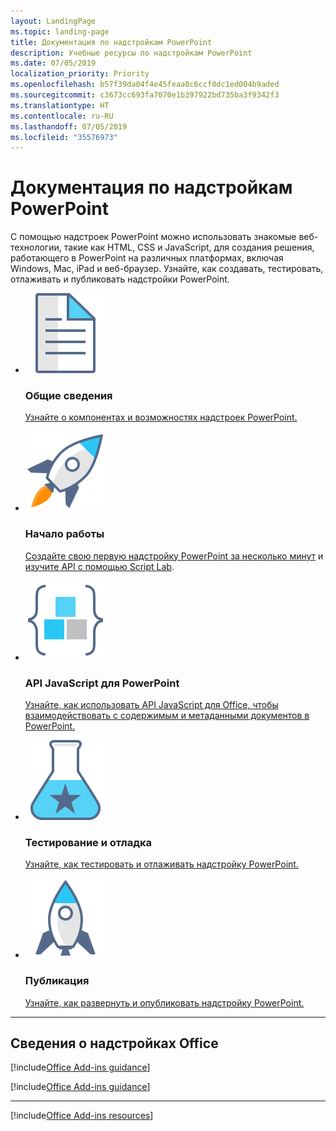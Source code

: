 ```yaml
---
layout: LandingPage
ms.topic: landing-page
title: Документация по надстройкам PowerPoint
description: Учебные ресурсы по надстройкам PowerPoint
ms.date: 07/05/2019
localization_priority: Priority
ms.openlocfilehash: b57f39da04f4e45feaa0c6ccf0dc1ed004b9aded
ms.sourcegitcommit: c3673cc693fa7070e1b397922bd735ba3f9342f3
ms.translationtype: HT
ms.contentlocale: ru-RU
ms.lasthandoff: 07/05/2019
ms.locfileid: "35576973"
---
```

# <a name="powerpoint-add-ins-documentation"></a>Документация по надстройкам PowerPoint

С помощью надстроек PowerPoint можно использовать знакомые веб-технологии, такие как HTML, CSS и JavaScript, для создания решения, работающего в PowerPoint на различных платформах, включая Windows, Mac, iPad и веб-браузер. Узнайте, как создавать, тестировать, отлаживать и публиковать надстройки PowerPoint.

<ul class="panelContent cardsF cols cols3">
    <li>
        <div class="cardSize">
            <div class="cardPadding">
                <div class="card">
                    <div class="cardImageOuter">
                        <div class="cardImage">
                            <img src="../images/index-landing-page/i_article.svg" alt="Overview" />
                        </div>
                    </div>
                    <div class="cardText">
                        <h3>Общие сведения</h3>
                        <p><a href="powerpoint-add-ins.md">Узнайте о компонентах и возможностях надстроек PowerPoint.</a></p>
                    </div>
                </div>
            </div>
        </div>
    </li>
    <li>
        <div class="cardSize">
            <div class="cardPadding">
                <div class="card">
                    <div class="cardImageOuter">
                        <div class="cardImage">
                            <img src="../images/index-landing-page/i_get-started.svg" alt="Getting started" />
                        </div>
                    </div>
                    <div class="cardText">
                        <h3>Начало работы</h3>
                        <p><a href="../quickstarts/powerpoint-quickstart.md">Создайте свою первую надстройку PowerPoint за несколько минут</a> и <a href="../overview/explore-with-script-lab.md">изучите API с помощью Script Lab</a>.</p>
                    </div>
                </div>
            </div>
        </div>
    </li>
    <li>
        <div class="cardSize">
            <div class="cardPadding">
                <div class="card">
                    <div class="cardImageOuter">
                        <div class="cardImage">
                            <img src="../images/index-landing-page/i_code-blocks.svg" alt="JavaScript API for PowerPoint" />
                        </div>
                    </div>
                    <div class="cardText">
                        <h3>API JavaScript для PowerPoint</h3>
                        <p><a href="../reference/overview/powerpoint-add-ins-reference-overview.md">Узнайте, как использовать API JavaScript для Office, чтобы взаимодействовать с содержимым и метаданными документов в PowerPoint.</a></p>
                    </div>
                </div>
            </div>
        </div>
    </li>
    <li>
        <div class="cardSize">
            <div class="cardPadding">
                <div class="card">
                    <div class="cardImageOuter">
                        <div class="cardImage">
                            <img src="../images/index-landing-page/i_recommended-testing.svg" alt="Testing and debugging" />
                        </div>
                    </div>
                    <div class="cardText">
                        <h3>Тестирование и отладка</h3>
                        <p><a href="../testing/test-debug-office-add-ins.md">Узнайте, как тестировать и отлаживать надстройку PowerPoint.</a></p>
                    </div>
                </div>
            </div>
        </div>
    </li>
    <li>
        <div class="cardSize">
            <div class="cardPadding">
                <div class="card">
                    <div class="cardImageOuter">
                        <div class="cardImage">
                            <img src="../images/index-landing-page/i_deploy.svg" alt="Publishing" />
                        </div>
                    </div>
                    <div class="cardText">
                        <h3>Публикация</h3>
                        <p><a href="../publish/publish.md">Узнайте, как развернуть и опубликовать надстройку PowerPoint.</a></p>
                    </div>
                </div>
            </div>
        </div>
    </li>
</ul>

---

<h2>Сведения о надстройках Office</h2>

[!include[Office Add-ins guidance](../includes/landing-page-office-addins-guidance.md)]

[!include[Office Add-ins guidance](../includes/landing-page-office-addins-guidance-note.md)]

---

[!include[Office Add-ins resources](../includes/landing-page-resources.md)]
